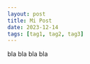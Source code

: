 ```yaml
---
layout: post
title: Mi Post
date: 2023-12-14
tags: [tag1, tag2, tag3]
---
```

<p align = "justify">bla bla bla bla</p>

